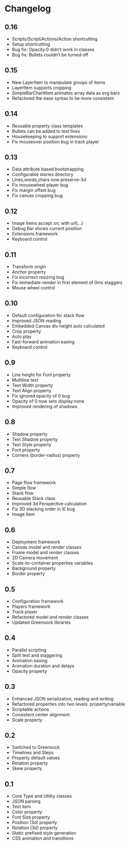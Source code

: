 # Changelog

## 0.16
* Scripts/Script/Actions/Action shortcutting
* Setup shortcutting
* Bug fix: Opacity:0 didn’t work in classes
* Bug fix: Bullets couldn’t be turned off

## 0.15
* New LayerItem to manipulate groups of items
* LayerItem supports cropping
* SimpleBarChartItem animates array data as svg bars
* Refactored the ease syntax to be more consistent

## 0.14
* Reusable property class templates
* Bullets can be added to text lines
* Housekeeping to support extensions
* Fix mouseover position bug in track player

## 0.13
* Data attribute based bootstrapping
* Configurable stories directory
* Lines,words,chars now preserve-3d
* Fix mousewheel player bug
* Fix margin offset bug
* Fix canvas cropping bug

## 0.12
* Image items accept src with url(…)
* Debug Bar shows current position
* Extensions framework
* Keyboard control

## 0.11
* Transform origin
* Anchor property
* Fix incorrect resizing bug
* Fix immediate-render in first element of 0ms staggers
* Mouse wheel control

## 0.10
* Default configuration for stack flow
* Improved JSON reading
* Embedded Canvas div height auto calculated
* Crop property
* Auto play
* Fast-forward animation easing
* Keyboard control

## 0.9
* Line height for Font property
* Multiline text
* Text Width property
* Text Align property
* Fix ignored opacity of 0 bug
* Opacity of 0 now sets display:none
* Improved rendering of shadows

## 0.8
* Shadow property
* Text Shadow property
* Text Style property
* Font property
* Corners (border-radius) property

## 0.7
* Page flow framework
* Simple flow
* Stack flow
* Reusable Stack class
* Improved 3d Perspective calculation
* Fix 3D stacking order in IE bug
* Image item

## 0.6
* Deployment framework
* Canvas model and render classes
* Frame model and render classes
* 2D Camera movement
* Scale-to-container properties variables
* Background property
* Border property

## 0.5
* Configuration framework
* Players framework
* Track player
* Refactored model and render classes
* Updated Greensock libraries

## 0.4
* Parallel scripting
* Split text and staggering
* Animation easing
* Animation duration and delays
* Opacity property

## 0.3
* Enhanced JSON serialization, reading and writing
* Refactored properties into two levels: property/variable
* Scriptable actions
* Consistent center alignment
* Scale property

## 0.2
* Switched to Greensock
* Timelines and Steps
* Property default values
* Rotation property
* Skew property

## 0.1
* Core Type and Utility classes
* JSON parsing
* Text item
* Color property
* Font Size property
* Position (3d) property
* Rotation (3d) property
* Static prefixed style generation
* CSS animation and transitions